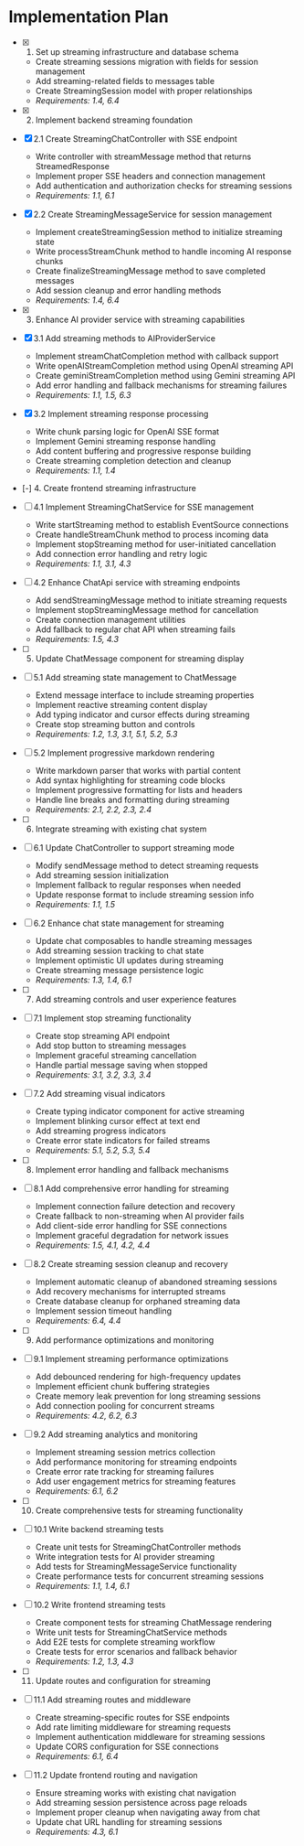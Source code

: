 # Implementation Plan

- [x] 1. Set up streaming infrastructure and database schema





  - Create streaming sessions migration with fields for session management
  - Add streaming-related fields to messages table
  - Create StreamingSession model with proper relationships
  - _Requirements: 1.4, 6.4_

- [x] 2. Implement backend streaming foundation







- [x] 2.1 Create StreamingChatController with SSE endpoint


  - Write controller with streamMessage method that returns StreamedResponse
  - Implement proper SSE headers and connection management
  - Add authentication and authorization checks for streaming sessions
  - _Requirements: 1.1, 6.1_

- [x] 2.2 Create StreamingMessageService for session management




  - Implement createStreamingSession method to initialize streaming state
  - Write processStreamChunk method to handle incoming AI response chunks
  - Create finalizeStreamingMessage method to save completed messages
  - Add session cleanup and error handling methods
  - _Requirements: 1.4, 6.4_

- [x] 3. Enhance AI provider service with streaming capabilities




- [x] 3.1 Add streaming methods to AIProviderService


  - Implement streamChatCompletion method with callback support
  - Write openAIStreamCompletion method using OpenAI streaming API
  - Create geminiStreamCompletion method using Gemini streaming API
  - Add error handling and fallback mechanisms for streaming failures
  - _Requirements: 1.1, 1.5, 6.3_

- [x] 3.2 Implement streaming response processing


  - Write chunk parsing logic for OpenAI SSE format
  - Implement Gemini streaming response handling
  - Add content buffering and progressive response building
  - Create streaming completion detection and cleanup
  - _Requirements: 1.1, 1.4_

- [-] 4. Create frontend streaming infrastructure



- [ ] 4.1 Implement StreamingChatService for SSE management

  - Write startStreaming method to establish EventSource connections
  - Create handleStreamChunk method to process incoming data
  - Implement stopStreaming method for user-initiated cancellation
  - Add connection error handling and retry logic
  - _Requirements: 1.1, 3.1, 4.3_

- [ ] 4.2 Enhance ChatApi service with streaming endpoints
  - Add sendStreamingMessage method to initiate streaming requests
  - Implement stopStreamingMessage method for cancellation
  - Create connection management utilities
  - Add fallback to regular chat API when streaming fails
  - _Requirements: 1.5, 4.3_

- [ ] 5. Update ChatMessage component for streaming display
- [ ] 5.1 Add streaming state management to ChatMessage
  - Extend message interface to include streaming properties
  - Implement reactive streaming content display
  - Add typing indicator and cursor effects during streaming
  - Create stop streaming button and controls
  - _Requirements: 1.2, 1.3, 3.1, 5.1, 5.2, 5.3_

- [ ] 5.2 Implement progressive markdown rendering
  - Write markdown parser that works with partial content
  - Add syntax highlighting for streaming code blocks
  - Implement progressive formatting for lists and headers
  - Handle line breaks and formatting during streaming
  - _Requirements: 2.1, 2.2, 2.3, 2.4_

- [ ] 6. Integrate streaming with existing chat system

- [ ] 6.1 Update ChatController to support streaming mode
  - Modify sendMessage method to detect streaming requests
  - Add streaming session initialization
  - Implement fallback to regular responses when needed
  - Update response format to include streaming session info
  - _Requirements: 1.1, 1.5_

- [ ] 6.2 Enhance chat state management for streaming
  - Update chat composables to handle streaming messages
  - Add streaming session tracking to chat state
  - Implement optimistic UI updates during streaming
  - Create streaming message persistence logic
  - _Requirements: 1.3, 1.4, 6.1_

- [ ] 7. Add streaming controls and user experience features
- [ ] 7.1 Implement stop streaming functionality
  - Create stop streaming API endpoint
  - Add stop button to streaming messages
  - Implement graceful streaming cancellation
  - Handle partial message saving when stopped
  - _Requirements: 3.1, 3.2, 3.3, 3.4_

- [ ] 7.2 Add streaming visual indicators
  - Create typing indicator component for active streaming
  - Implement blinking cursor effect at text end
  - Add streaming progress indicators
  - Create error state indicators for failed streams
  - _Requirements: 5.1, 5.2, 5.3, 5.4_

- [ ] 8. Implement error handling and fallback mechanisms
- [ ] 8.1 Add comprehensive error handling for streaming
  - Implement connection failure detection and recovery
  - Create fallback to non-streaming when AI provider fails
  - Add client-side error handling for SSE connections
  - Implement graceful degradation for network issues
  - _Requirements: 1.5, 4.1, 4.2, 4.4_

- [ ] 8.2 Create streaming session cleanup and recovery
  - Implement automatic cleanup of abandoned streaming sessions
  - Add recovery mechanisms for interrupted streams
  - Create database cleanup for orphaned streaming data
  - Implement session timeout handling
  - _Requirements: 6.4, 4.4_

- [ ] 9. Add performance optimizations and monitoring
- [ ] 9.1 Implement streaming performance optimizations
  - Add debounced rendering for high-frequency updates
  - Implement efficient chunk buffering strategies
  - Create memory leak prevention for long streaming sessions
  - Add connection pooling for concurrent streams
  - _Requirements: 4.2, 6.2, 6.3_

- [ ] 9.2 Add streaming analytics and monitoring
  - Implement streaming session metrics collection
  - Add performance monitoring for streaming endpoints
  - Create error rate tracking for streaming failures
  - Add user engagement metrics for streaming features
  - _Requirements: 6.1, 6.2_

- [ ] 10. Create comprehensive tests for streaming functionality
- [ ] 10.1 Write backend streaming tests
  - Create unit tests for StreamingChatController methods
  - Write integration tests for AI provider streaming
  - Add tests for StreamingMessageService functionality
  - Create performance tests for concurrent streaming sessions
  - _Requirements: 1.1, 1.4, 6.1_

- [ ] 10.2 Write frontend streaming tests
  - Create component tests for streaming ChatMessage rendering
  - Write unit tests for StreamingChatService methods
  - Add E2E tests for complete streaming workflow
  - Create tests for error scenarios and fallback behavior
  - _Requirements: 1.2, 1.3, 4.3_

- [ ] 11. Update routes and configuration for streaming
- [ ] 11.1 Add streaming routes and middleware
  - Create streaming-specific routes for SSE endpoints
  - Add rate limiting middleware for streaming requests
  - Implement authentication middleware for streaming sessions
  - Update CORS configuration for SSE connections
  - _Requirements: 6.1, 6.4_

- [ ] 11.2 Update frontend routing and navigation
  - Ensure streaming works with existing chat navigation
  - Add streaming session persistence across page reloads
  - Implement proper cleanup when navigating away from chat
  - Update chat URL handling for streaming sessions
  - _Requirements: 4.3, 6.1_